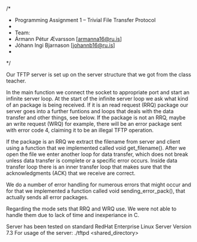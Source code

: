 /*
 * Programming Assignment 1 – Trivial File Transfer Protocol
 *
 * Team:
 * Ármann Pétur Ævarsson [armanna16@ru.is]
 * Jóhann Ingi Bjarnason [johannb16@ru.is]
 *
 */

 Our TFTP server is set up on the server structure that we got from the class teacher.

 In the main function we connect the socket to appropriate port and start an infinite server loop. At the start of the infinite server loop we ask what kind of an package is being received. If it is an read request (RRQ) package our server goes into a further funtions and loops that deals with the data transfer and other things, see below. If the package is not an RRQ, maybe an  write request (WRQ) for example, there will be an error package sent with error code 4, claiming it to be an illegal TFTP operation.

If the package is an RRQ we extract the filename from server and client using a function that we implemented called void get_filename(). After we open the file we enter another loop for data transfer, which does not break unless data transfer is complete or a specific error occurs. Inside data transfer loop there is an inner transfer loop that makes sure that the acknowledgments (ACK) that we receive are correct. 

We do a number of error handling for numerous errors that might occur and for that we implemented a function called void sending_error_pack(), that actually sends all error packages.

Regarding the mode sets that RRQ and WRQ use. We were not able to handle them due to lack of time and inexperiance in C.

Server has been tested on standard RedHat Enterprise Linux Server Version 7.3
For usage of the server:
./tftpd <port> <shared_directory>
